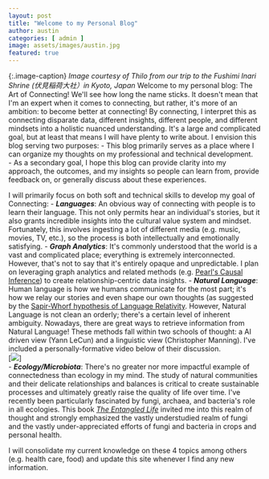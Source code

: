 ```yaml
---
layout: post
title: "Welcome to my Personal Blog"
author: austin
categories: [ admin ]
image: assets/images/austin.jpg
featured: true
---
```


{:.image-caption}
*Image courtesy of Thilo from our trip to the Fushimi Inari Shrine (伏見稲荷大社）in Kyoto, Japan*
Welcome to my personal blog: The Art of Connecting! We'll see how long the name sticks. It doesn't mean that I'm an expert when it comes to connecting, but rather, it's more of an ambition: to become better at connecting! By connecting, I interpret this as connecting disparate data, different insights, different people, and different mindsets into a holistic nuanced understanding. It's a large and complicated goal, but at least that means I will have plenty to write about. I envision this blog serving two purposes:
	- This blog primarily serves as a place where I can organize my thoughts on my professional and technical development.    
	- As a secondary goal, I hope this blog can provide clarity into my approach, the outcomes, and my insights so people can learn from, provide feedback on, or generally discuss about these experiences.    
    
I will primarily focus on both soft and technical skills to develop my goal of Connecting:
	- ***Languages***: An obvious way of connecting with people is to learn their language. This not only permits hear an individual's stories, but it also grants incredible insights into the cultural value system and mindset. Fortunately, this involves ingesting a lot of different media (e.g. music, movies, TV, etc.), so the process is both intellectually and emotionally satisfying. 
	- ***Graph Analytics***: It's commonly understood that the world is a vast and complicated place; everything is extremely interconnected. However, that's not to say that it's entirely opaque and unpredictable. I plan on leveraging graph analytics and related methods (e.g. [Pearl's Causal Inference](http://bayes.cs.ucla.edu/jp_home.html)) to create relationship-centric data insights.
	- ***Natural Language***: Human language is how we humans communicate for the most part; it's how we relay our stories and even shape our own thoughts (as suggested by the [Sapir-Whorf hypothesis of Language Relativity](https://en.wikipedia.org/wiki/Linguistic_relativity). However, Natural Language is not clean an orderly; there's a certain level of inherent ambiguity. Nowadays, there are great ways to retrieve information from Natural Language! These methods fall within two schools of thought: a AI driven view (Yann LeCun) and a linguistic view (Christopher Manning). I've included a personally-formative video below of their discussion.    
	[![](https://www.youtube.com/watch?v=fKk9KhGRBdI)]    
	- ***Ecology/Microbiota***: There's no greater nor more impactful example of connectedness than ecology in my mind. The study of natural communities and their delicate relationships and balances is critical to create sustainable processes and ultimately greatly raise the quality of life over time. I've recently been particularly fascinated by fungi, archaea, and bacteria's role in all ecologies. This book [*The Entangled Life*](https://www.amazon.com/dp/B07WKJS8P1/ref=dp-kindle-redirect?_encoding=UTF8&btkr=1) invited me into this realm of thought and strongly emphasized the vastly understudied realm of fungi and the vastly under-appreciated efforts of fungi and bacteria in crops and personal health.    

I will consolidate my current knowledge on these 4 topics among others (e.g. health care, food) and update this site whenever I find any new information. 